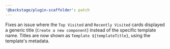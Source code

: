```yaml
---
'@backstage/plugin-scaffolder': patch
---
```


Fixes an issue where the `Top Visited` and `Recently Visited` cards displayed a generic title (`Create a new component`) instead of the specific template name. Titles are now shown as `Template ${templateTitle}`, using the template's metadata.
